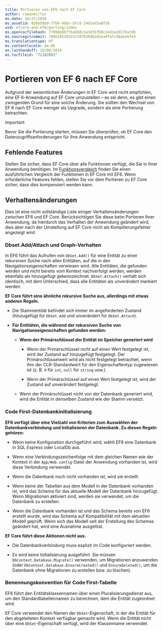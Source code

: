 ```yaml
---
title: Portieren von EF6 nach EF Core
author: rowanmiller
ms.date: 10/27/2016
ms.assetid: 826b58bd-77b0-4bbc-bfcd-24d1ed3a8f38
uid: efcore-and-ef6/porting/index
ms.openlocfilehash: 77096b9bffba6b8c2a3d7bfb0c2e41e2d170a7db
ms.sourcegitcommit: 708b18520321c587b2046ad2ea9fa7c48aeebfe5
ms.translationtype: HT
ms.contentlocale: de-DE
ms.lasthandoff: 10/09/2019
ms.locfileid: "72182093"
---
```

# <a name="porting-from-ef6-to-ef-core"></a>Portieren von EF 6 nach EF Core

Aufgrund der wesentlichen Änderungen in EF Core wird nicht empfohlen, eine EF 6-Anwendung auf EF Core umzustellen – es sei denn, es gibt einen zwingenden Grund für eine solche Änderung.
Sie sollten den Wechsel von EF 6 nach EF Core weniger als Upgrade, sondern als eine Portierung betrachten.

> [!IMPORTANT]
> Bevor Sie die Portierung starten, müssen Sie überprüfen, ob EF Core den Datenzugriffsanforderungen für Ihre Anwendung entspricht.

## <a name="missing-features"></a>Fehlende Features

Stellen Sie sicher, dass EF Core über alle Funktionen verfügt, die Sie in Ihrer Anwendung benötigen. Im [Funktionsvergleich](xref:efcore-and-ef6/index) finden Sie einen ausführlichen Vergleich der Funktionen in EF Core mit EF6. Wenn erforderliche Features fehlen, stellen Sie vor dem Portieren zu EF Core sicher, dass dies kompensiert werden kann.

## <a name="behavior-changes"></a>Verhaltensänderungen

Dies ist eine nicht vollständige Liste einiger Verhaltensänderungen zwischen EF6 und EF Core. Berücksichtigen Sie diese beim Portieren Ihrer Anwendung, da hierdurch das Verhalten der Anwendung geändert wird, dies aber nach der Umstellung auf EF Core nicht als Kompilierungsfehler angezeigt wird.

### <a name="dbsetaddattach-and-graph-behavior"></a>Dbset.Add/Attach und Graph-Verhalten

In EF6 führt das Aufrufen von `DbSet.Add()` für eine Entität zu einer rekursiven Suche nach allen Entitäten, auf die in den Navigationseigenschaften verwiesen wird. Alle Entitäten, die gefunden werden und nicht bereits vom Kontext nachverfolgt werden, werden ebenfalls als hinzugefügt gekennzeichnet. `DbSet.Attach()` verhält sich identisch, mit dem Unterschied, dass alle Entitäten als unverändert markiert werden.

**EF Core führt eine ähnliche rekursive Suche aus, allerdings mit etwas anderen Regeln.**

*  Die Stammentität befindet sich immer im angeforderten Zustand (hinzugefügt für `DbSet.Add` und unverändert für `DbSet.Attach`).

*  **Für Entitäten, die während der rekursiven Suche von Navigationseigenschaften gefunden werden:**

    *  **Wenn der Primärschlüssel der Entität im Speicher generiert wird**

        * Wenn der Primärschlüssel nicht auf einen Wert festgelegt ist, wird der Zustand auf hinzugefügt festgelegt. Der Primärschlüsselwert wird als nicht festgelegt betrachtet, wenn ihm der CLR-Standardwert für den Eigenschaftentyp zugewiesen ist (z. B. `0` für `int`, `null` für `string` usw.).

        * Wenn der Primärschlüssel auf einen Wert festgelegt ist, wird der Zustand auf unverändert festgelegt.

    *  Wenn der Primärschlüssel nicht von der Datenbank generiert wird, wird die Entität in denselben Zustand wie der Stamm versetzt.

### <a name="code-first-database-initialization"></a>Code First-Datenbankinitialisierung

**EF6 verfügt über eine Vielzahl von Kriterien zum Auswählen der Datenbankverbindung und Initialisieren der Datenbank. Zu diesen Regeln gehören:**

* Wenn keine Konfiguration durchgeführt wird, wählt EF6 eine Datenbank in SQL Express oder LocalDb aus.

* Wenn eine Verbindungszeichenfolge mit dem gleichen Namen wie der Kontext in der `App/Web.config`-Datei der Anwendung vorhanden ist, wird diese Verbindung verwendet.

* Wenn die Datenbank noch nicht vorhanden ist, wird sie erstellt.

* Wenn keine der Tabellen aus dem Modell in der Datenbank vorhanden ist, wird das Schema für das aktuelle Modell der Datenbank hinzugefügt. Wenn Migrationen aktiviert sind, werden sie verwendet, um die Datenbank zu erstellen.

* Wenn die Datenbank vorhanden ist und das Schema bereits von EF6 erstellt wurde, wird das Schema auf Kompatibilität mit dem aktuellen Modell geprüft. Wenn sich das Modell seit der Erstellung des Schemas geändert hat, wird eine Ausnahme ausgelöst.

**EF Core führt diese Aktionen nicht aus.**

* Die Datenbankverbindung muss explizit im Code konfiguriert werden.

* Es wird keine Initialisierung ausgeführt. Sie müssen `DbContext.Database.Migrate()` verwenden, um Migrationen anzuwenden (oder `DbContext.Database.EnsureCreated()` und `EnsureDeleted()`, um die Datenbank ohne Migrationen zu erstellen bzw. zu löschen).

### <a name="code-first-table-naming-convention"></a>Benennungskonvention für Code First-Tabelle

EF6 führt den Entitätsklassennamen über einen Pluralisierungsdienst aus, um den Standardtabellennamen zu berechnen, dem die Entität zugeordnet wird.

EF Core verwendet den Namen der `DbSet`-Eigenschaft, in der die Entität für den abgeleiteten Kontext verfügbar gemacht wird. Wenn die Entität nicht über eine `DbSet`-Eigenschaft verfügt, wird der Klassenname verwendet.
